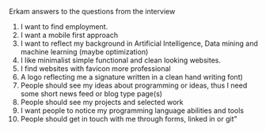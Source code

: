 Erkam answers to the questions from the interview 

1. I want to find employment.
2. I want a mobile first approach
3. I want to reflect my background in Artificial Intelligence, Data mining and machine learning (maybe optimization)
4. I like minimalist simple functional and clean looking websites.
5. I find websites with favicon more professional
6. A logo reflecting me a signature written in a clean hand writing font)
7. People should see my ideas about programming or ideas, thus I need some short news feed or blog type page(s)
8. People should see my projects and selected work
9. I want people to notice my programming language abilities and tools
10. People should get in touch with me through forms, linked in or git"